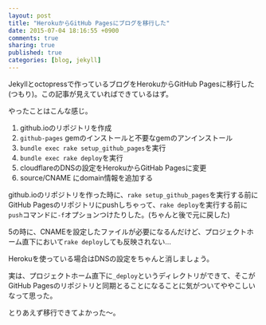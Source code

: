 ```yaml
---
layout: post
title: "HerokuからGitHub Pagesにブログを移行した"
date: 2015-07-04 18:16:55 +0900
comments: true
sharing: true
published: true
categories: [blog, jekyll]
---
```


Jekyllとoctopressで作っているブログをHerokuからGitHub Pagesに移行した(つもり)。この記事が見えていればできているはず。
<!-- more -->

やったことはこんな感じ。

1. github.ioのリポジトリを作成
2. `github-pages` gemのインストールと不要なgemのアンインストール
3. `bundle exec rake setup_github_pages`を実行
4. `bundle exec rake deploy`を実行
5. cloudflareのDNSの設定をHerokuからGitHab Pagesに変更
6. source/CNAME にdomain情報を追加する

github.ioのリポジトリを作った時に、`rake setup_github_pages`を実行する前にGitHub Pagesのリポジトリにpushしちゃって、`rake deploy`を実行する前に`push`コマンドに`-f`オプションつけたりした。(ちゃんと後で元に戻した)


5の時に、CNAMEを設定したファイルが必要になるんだけど、プロジェクトホーム直下において`rake deploy`しても反映されない...


Herokuを使っている場合はDNSの設定をちゃんと消しましょう。


実は、プロジェクトホーム直下に`_deploy`というディレクトリができて、そこがGitHub Pagesのリポジトリと同期とることになることに気がついてややこしいなって思った。


とりあえず移行できてよかった〜。

